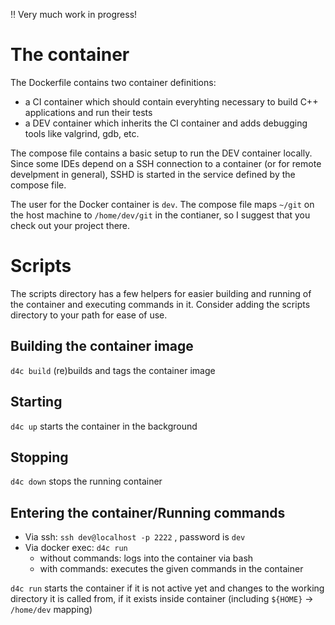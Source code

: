 :bangbang: Very much work in progress!

# The container

The Dockerfile contains two container definitions: 

- a CI container which should contain everyhting necessary to build C++ applications and run their tests
- a DEV container which inherits the CI container and adds debugging tools like valgrind, gdb, etc.

The compose file contains a basic setup to run the DEV container locally. Since some IDEs depend on a SSH connection to a container (or for remote develpment in general), SSHD is started in the service defined by the compose file.

The user for the Docker container is `dev`.
The compose file maps `~/git` on the host machine to `/home/dev/git` in the contianer, so I suggest that you check out your project there.

# Scripts

The scripts directory has a few helpers for easier building and running of the container and executing commands in it. Consider adding the scripts directory to your path for ease of use.

## Building the container image

`d4c build` (re)builds and tags the container image

## Starting

`d4c up` starts the container in the background

## Stopping

`d4c down` stops the running container

## Entering the container/Running commands

- Via ssh: `ssh dev@localhost -p 2222` , password is `dev`
- Via docker exec: `d4c run` 
    - without commands: logs into the container via bash
    - with commands: executes the given commands in the container

`d4c run` starts the container if it is not active yet and changes to the working directory it is called from, if it exists inside container (including `${HOME}` -> `/home/dev` mapping)

